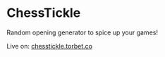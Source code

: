 # ChessTickle

Random opening generator to spice up your games!

Live on: [chesstickle.torbet.co](chesstickle.torbet.co)
